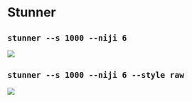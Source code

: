 # Stunner

## `stunner --s 1000 --niji 6`

![](./st/lizziegriffith_56404_stunner_d16febfb-97b2-4126-a3e1-751499839c53.png)

## `stunner --s 1000 --niji 6 --style raw`

![](./st/lizziegriffith_56404_stunner_8916eb0a-41cd-47b7-9b58-75a96b79962a.png)


